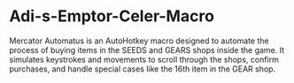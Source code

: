# Adi-s-Emptor-Celer-Macro
Mercator Automatus is an AutoHotkey macro designed to automate the process of buying items in the SEEDS and GEARS shops inside the game. It simulates keystrokes and movements to scroll through the shops, confirm purchases, and handle special cases like the 16th item in the GEAR shop.

